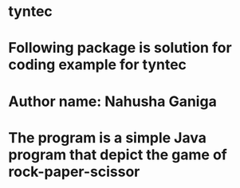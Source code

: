 # tyntec
# Following package is solution for coding example for tyntec
# Author name: Nahusha Ganiga
# The program is a simple Java program that depict the game of rock-paper-scissor